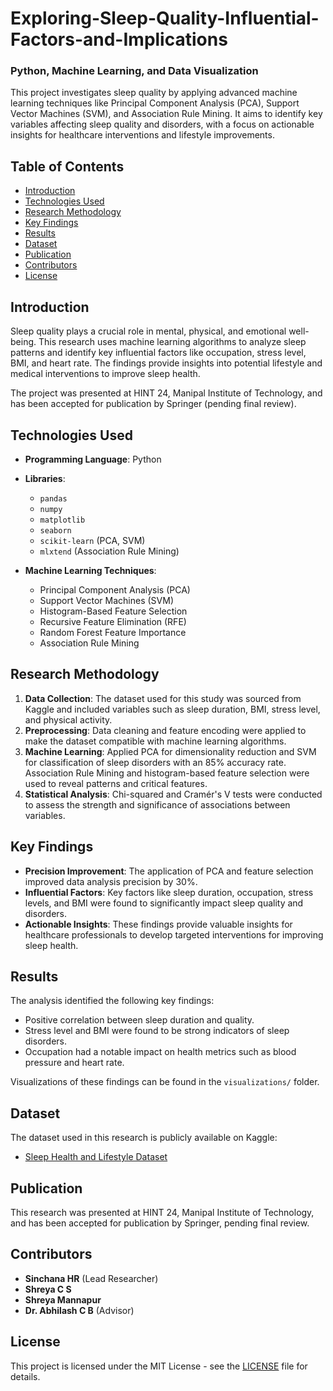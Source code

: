 # Exploring-Sleep-Quality-Influential-Factors-and-Implications
### Python, Machine Learning, and Data Visualization

This project investigates sleep quality by applying advanced machine learning techniques like Principal Component Analysis (PCA), Support Vector Machines (SVM), and Association Rule Mining. It aims to identify key variables affecting sleep quality and disorders, with a focus on actionable insights for healthcare interventions and lifestyle improvements.

## Table of Contents
- [Introduction](#introduction)
- [Technologies Used](#technologies-used)
- [Research Methodology](#research-methodology)
- [Key Findings](#key-findings)
- [Results](#results)
- [Dataset](#dataset)
- [Publication](#publication)
- [Contributors](#contributors)
- [License](#license)

## Introduction
Sleep quality plays a crucial role in mental, physical, and emotional well-being. This research uses machine learning algorithms to analyze sleep patterns and identify key influential factors like occupation, stress level, BMI, and heart rate. The findings provide insights into potential lifestyle and medical interventions to improve sleep health.

The project was presented at HINT 24, Manipal Institute of Technology, and has been accepted for publication by Springer (pending final review).

## Technologies Used
- **Programming Language**: Python
- **Libraries**: 
  - `pandas`
  - `numpy`
  - `matplotlib`
  - `seaborn`
  - `scikit-learn` (PCA, SVM)
  - `mlxtend` (Association Rule Mining)
  
- **Machine Learning Techniques**:
  - Principal Component Analysis (PCA)
  - Support Vector Machines (SVM)
  - Histogram-Based Feature Selection
  - Recursive Feature Elimination (RFE)
  - Random Forest Feature Importance
  - Association Rule Mining

## Research Methodology
1. **Data Collection**: The dataset used for this study was sourced from Kaggle and included variables such as sleep duration, BMI, stress level, and physical activity.
2. **Preprocessing**: Data cleaning and feature encoding were applied to make the dataset compatible with machine learning algorithms.
3. **Machine Learning**: Applied PCA for dimensionality reduction and SVM for classification of sleep disorders with an 85% accuracy rate. Association Rule Mining and histogram-based feature selection were used to reveal patterns and critical features.
4. **Statistical Analysis**: Chi-squared and Cramér's V tests were conducted to assess the strength and significance of associations between variables.

## Key Findings
- **Precision Improvement**: The application of PCA and feature selection improved data analysis precision by 30%.
- **Influential Factors**: Key factors like sleep duration, occupation, stress levels, and BMI were found to significantly impact sleep quality and disorders.
- **Actionable Insights**: These findings provide valuable insights for healthcare professionals to develop targeted interventions for improving sleep health.


## Results
The analysis identified the following key findings:
- Positive correlation between sleep duration and quality.
- Stress level and BMI were found to be strong indicators of sleep disorders.
- Occupation had a notable impact on health metrics such as blood pressure and heart rate.

Visualizations of these findings can be found in the `visualizations/` folder.

## Dataset
The dataset used in this research is publicly available on Kaggle:
- [Sleep Health and Lifestyle Dataset](https://www.kaggle.com/datasets/uom190346a/sleep-health-and-lifestyle-dataset)

## Publication
This research was presented at HINT 24, Manipal Institute of Technology, and has been accepted for publication by Springer, pending final review.

## Contributors
- **Sinchana HR** (Lead Researcher)
- **Shreya C S**
- **Shreya Mannapur**
- **Dr. Abhilash C B** (Advisor)

## License
This project is licensed under the MIT License - see the [LICENSE](LICENSE) file for details.
